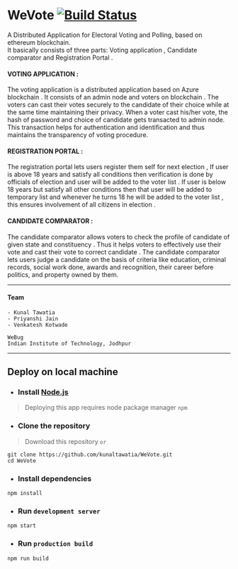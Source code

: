 # WeVote [![Build Status](https://dev.azure.com/kunaltawatia/WeVote/_apis/build/status/kunaltawatia.WeVote?branchName=master)](https://dev.azure.com/kunaltawatia/WeVote/_build/latest?definitionId=2&branchName=master)

A Distributed Application for Electoral Voting and Polling, based on ethereum blockchain.  
It basically consists of three parts: Voting application , Candidate comparator and Registration Portal .

  
#### VOTING APPLICATION :
The voting application is a distributed application based on Azure blockchain . It consists of an admin node and voters on blockchain . The voters can cast their votes securely to the candidate of their choice while at the same time maintaining their privacy. When a voter cast  his/her vote, the hash of  password and choice of candidate gets transacted to admin node. This transaction helps for authentication and identification and thus maintains the transparency of voting procedure.


#### REGISTRATION PORTAL :

The registration portal lets users register them self for next election , If user is above 18 years and satisfy all conditions then verification is done by officials of election and user will be added to the voter list . If user is below 18 years but satisfy all other conditions then that user will be added to temporary list and whenever he turns 18 he will be added to the voter list ,  this ensures involvement of all citizens in election .


#### CANDIDATE COMPARATOR :
 
The candidate comparator allows voters to check the profile of candidate of given state and constituency  . Thus it helps voters to effectively use their vote and cast their vote to correct candidate . The candidate comparator lets users judge a candidate on the basis of criteria like education, criminal records, social work done, awards and recognition, their career before politics, and property owned by them.
   
___
#### Team 
    - Kunal Tawatia
    - Priyanshi Jain
    - Venkatesh Kotwade
    
    WeBug 
    Indian Institute of Technology, Jodhpur
___
## Deploy on local machine
* ### Install [Node.js](https://nodejs.org/en/download/current/)
> Deploying this app requires node package manager `npm`
* ### Clone the repository
> Download this repository `or`
```
git clone https://github.com/kunaltawatia/WeVote.git
cd WeVote
```
* ### Install dependencies
```
npm install
```
* ### Run `development server`
```
npm start
```
* ### Run `production build`
```
npm run build
```

